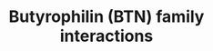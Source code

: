 ---
authors:
- ReactomeTeam
description: 'Butyrophilins (BTNs) and butyrophilin like (BTNL) molecules are regulators
  of immune responses that belong to the immunoglobulin (Ig) superfamily of transmembrane
  proteins. They are structurally related to the B7 family of co-stimulatory molecules
  and have similar immunomodulatory functions (Afrache et al. 2012, Arnett & Viney
  2014). BTNs are implicated in T cell development, activation and inhibition, as
  well as in the modulation of the interactions of T cells with antigen presenting
  cells and epithelial cells. Certain BTNsare genetically associated with autoimmune
  and inflammatory diseases (Abeler Domer et al. 2014). <br>The human butyrophilin
  family includes seven members that are subdivided into three subfamilies: BTN1,
  BTN2 and BTN3. The BTN1 subfamily contains only the prototypic single copy BTN1A1
  gene, whereas the BTN2 and BTN3 subfamilies each contain three genes BTN2A1, BTN2A2
  and BTN2A3, and BTN3A1, BTN3A2 and BTN3A3, respectively (note that BTN2A3 is a pseudogene).
  BTN1A1 has a crucial function in the secretion of lipids into milk (Ogg et al. 2004)
  and collectively, BTN2 and BTN3 proteins are cell surface transmembrane glycoproteins,
  that act as regulators of immune responses. BTNL proteins share considerable homology
  to the BTN family members. The human genome contains four BTNL genes: BTNL2, 3,
  8 and 9 (Abeler Domer et al. 2014).  View original pathway at [http://www.reactome.org/PathwayBrowser/#DIAGRAM=8851680
  Reactome].'
last-edited: 2021-01-25
organisms:
- Homo sapiens
redirect_from:
- /index.php/Pathway:WP4091
- /instance/WP4091
revision: null
schema-jsonld:
- '@context': https://schema.org/
  '@id': https://wikipathways.github.io/pathways/WP4091.html
  '@type': Dataset
  creator:
    '@type': Organization
    name: WikiPathways
  description: 'Butyrophilins (BTNs) and butyrophilin like (BTNL) molecules are regulators
    of immune responses that belong to the immunoglobulin (Ig) superfamily of transmembrane
    proteins. They are structurally related to the B7 family of co-stimulatory molecules
    and have similar immunomodulatory functions (Afrache et al. 2012, Arnett & Viney
    2014). BTNs are implicated in T cell development, activation and inhibition, as
    well as in the modulation of the interactions of T cells with antigen presenting
    cells and epithelial cells. Certain BTNsare genetically associated with autoimmune
    and inflammatory diseases (Abeler Domer et al. 2014). <br>The human butyrophilin
    family includes seven members that are subdivided into three subfamilies: BTN1,
    BTN2 and BTN3. The BTN1 subfamily contains only the prototypic single copy BTN1A1
    gene, whereas the BTN2 and BTN3 subfamilies each contain three genes BTN2A1, BTN2A2
    and BTN2A3, and BTN3A1, BTN3A2 and BTN3A3, respectively (note that BTN2A3 is a
    pseudogene). BTN1A1 has a crucial function in the secretion of lipids into milk
    (Ogg et al. 2004) and collectively, BTN2 and BTN3 proteins are cell surface transmembrane
    glycoproteins, that act as regulators of immune responses. BTNL proteins share
    considerable homology to the BTN family members. The human genome contains four
    BTNL genes: BTNL2, 3, 8 and 9 (Abeler Domer et al. 2014).  View original pathway
    at [http://www.reactome.org/PathwayBrowser/#DIAGRAM=8851680 Reactome].'
  keywords:
  - (pAgs)
  - Activated T Cell
  - 'Activated T Cell surface '
  - BTN1A1
  - 'BTN1A1 '
  - BTN1A1:XDH
  - BTN2A1
  - 'BTN2A1 '
  - BTN2A1:CD209
  - BTN2A2
  - 'BTN2A2 '
  - BTN2A2:activated T
  - 'BTN3A1 '
  - BTN3A1(BTN3A2,BTN3A3)
  - BTN3A1(BTN3A2,BTN3A3):pAgs
  - BTN3A1,BTN1A1
  - BTN3A1,BTN1A1:PPL
  - 'BTN3A2 '
  - 'BTN3A3 '
  - BTNL2
  - 'BTNL2 '
  - 'BTNL2: activated T'
  - BTNL8
  - 'BTNL8 '
  - 'BTNL8: resting T'
  - BTNL9
  - 'BTNL9 '
  - BTNL9:Immune cell
  - CD209
  - 'CD209 '
  - Cell surface
  - Immune Cell surface
  - 'Immune Cell surface '
  - PPL
  - 'PPL '
  - Resting T Cell
  - 'Resting T Cell surface '
  - XDH
  - 'XDH '
  - cell surface
  - phosphoantigens
  - 'phosphoantigens (pAgs) '
  - surface
  license: CC0
  name: Butyrophilin (BTN) family interactions
seo: CreativeWork
title: Butyrophilin (BTN) family interactions
wpid: WP4091
---